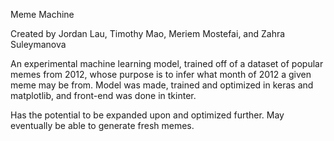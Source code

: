 Meme Machine

Created by Jordan Lau, Timothy Mao, Meriem Mostefai, and Zahra Suleymanova

An experimental machine learning model, trained off of a dataset of popular memes from 2012, whose purpose is to infer what month of 2012 a given meme may be from.
Model was made, trained and optimized in keras and matplotlib, and front-end was done in tkinter.

Has the potential to be expanded upon and optimized further.
May eventually be able to generate fresh memes.
